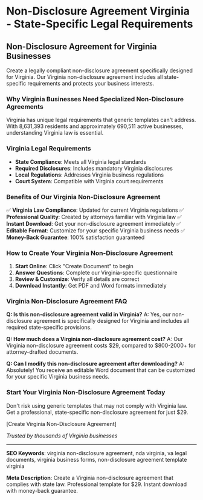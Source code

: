 # Non-Disclosure Agreement Virginia - State-Specific Legal Requirements

## Non-Disclosure Agreement for Virginia Businesses

Create a legally compliant non-disclosure agreement specifically designed for Virginia. Our Virginia non-disclosure agreement includes all state-specific requirements and protects your business interests.

### Why Virginia Businesses Need Specialized Non-Disclosure Agreements

Virginia has unique legal requirements that generic templates can't address. With 8,631,393 residents and approximately 690,511 active businesses, understanding Virginia law is essential.

### Virginia Legal Requirements

- **State Compliance**: Meets all Virginia legal standards
- **Required Disclosures**: Includes mandatory Virginia disclosures
- **Local Regulations**: Addresses Virginia business regulations
- **Court System**: Compatible with Virginia court requirements

### Benefits of Our Virginia Non-Disclosure Agreement

✅ **Virginia Law Compliance**: Updated for current Virginia regulations
✅ **Professional Quality**: Created by attorneys familiar with Virginia law
✅ **Instant Download**: Get your non-disclosure agreement immediately
✅ **Editable Format**: Customize for your specific Virginia business needs
✅ **Money-Back Guarantee**: 100% satisfaction guaranteed

### How to Create Your Virginia Non-Disclosure Agreement

1. **Start Online**: Click "Create Document" to begin
2. **Answer Questions**: Complete our Virginia-specific questionnaire
3. **Review & Customize**: Verify all details are correct
4. **Download Instantly**: Get PDF and Word formats immediately

### Virginia Non-Disclosure Agreement FAQ

**Q: Is this non-disclosure agreement valid in Virginia?**
A: Yes, our non-disclosure agreement is specifically designed for Virginia and includes all required state-specific provisions.

**Q: How much does a Virginia non-disclosure agreement cost?**
A: Our Virginia non-disclosure agreement costs $29, compared to $800-2000+ for attorney-drafted documents.

**Q: Can I modify this non-disclosure agreement after downloading?**
A: Absolutely! You receive an editable Word document that can be customized for your specific Virginia business needs.

### Start Your Virginia Non-Disclosure Agreement Today

Don't risk using generic templates that may not comply with Virginia law. Get a professional, state-specific non-disclosure agreement for just $29.

[Create Virginia Non-Disclosure Agreement]

_Trusted by thousands of Virginia businesses_

---

**SEO Keywords**: virginia non-disclosure agreement, nda virginia, va legal documents, virginia business forms, non-disclosure agreement template virginia

**Meta Description**: Create a Virginia non-disclosure agreement that complies with state law. Professional template for $29. Instant download with money-back guarantee.
